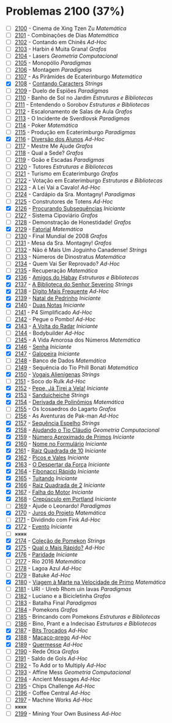 # Problemas 2100 (37%)

- [ ]  [2100](https://www.beecrowd.com.br/repository/UOJ_2100.html) - Cinema de Xing Tzen Zu *Matemática*
- [ ]  [2101](https://www.beecrowd.com.br/repository/UOJ_2101.html) - Combinações de Dias *Matemática*
- [ ]  [2102](https://www.beecrowd.com.br/repository/UOJ_2102.html) - Contando em Chinês *Ad-Hoc*
- [ ]  [2103](https://www.beecrowd.com.br/repository/UOJ_2103.html) - Harbin é Muita Grana! *Grafos*
- [ ]  [2104](https://www.beecrowd.com.br/repository/UOJ_2104.html) - Lasers *Geometria Computacional*
- [ ]  [2105](https://www.beecrowd.com.br/repository/UOJ_2105.html) - Monopólio *Paradigmas*
- [ ]  [2106](https://www.beecrowd.com.br/repository/UOJ_2106.html) - Montagem *Paradigmas*
- [ ]  [2107](https://www.beecrowd.com.br/repository/UOJ_2107.html) - As Pirâmides de Ecaterinburgo *Matemática*
- [x]  [2108](https://www.beecrowd.com.br/repository/UOJ_2108.html) - [Contando Caracters](https://github.com/potigol/beecrowd/blob/master/src/2100/2108.poti) *Strings*
- [ ]  [2109](https://www.beecrowd.com.br/repository/UOJ_2109.html) - Duelo de Espiões *Paradigmas*
- [ ]  [2110](https://www.beecrowd.com.br/repository/UOJ_2110.html) - Banho de Sol no Jardim *Estruturas e Bibliotecas*
- [ ]  [2111](https://www.beecrowd.com.br/repository/UOJ_2111.html) - Entendendo o Sorobov *Estruturas e Bibliotecas*
- [ ]  [2112](https://www.beecrowd.com.br/repository/UOJ_2112.html) - Escalonamento de Salas de Aula *Grafos*
- [ ]  [2113](https://www.beecrowd.com.br/repository/UOJ_2113.html) - O Incidente de Sverdlovsk *Paradigmas*
- [ ]  [2114](https://www.beecrowd.com.br/repository/UOJ_2114.html) - Poker *Matemática*
- [ ]  [2115](https://www.beecrowd.com.br/repository/UOJ_2115.html) - Produção em Ecaterimburgo *Paradigmas*
- [x]  [2116](https://www.beecrowd.com.br/repository/UOJ_2116.html) - [Diversão dos Alunos](https://github.com/potigol/beecrowd/blob/master/src/2100/2116.poti) *Ad-Hoc*
- [ ]  [2117](https://www.beecrowd.com.br/repository/UOJ_2117.html) - Mestre Me Ajude *Grafos*
- [ ]  [2118](https://www.beecrowd.com.br/repository/UOJ_2118.html) - Qual a Sede? *Grafos*
- [ ]  [2119](https://www.beecrowd.com.br/repository/UOJ_2119.html) - Goão e Escadas *Paradigmas*
- [ ]  [2120](https://www.beecrowd.com.br/repository/UOJ_2120.html) - Tutores *Estruturas e Bibliotecas*
- [ ]  [2121](https://www.beecrowd.com.br/repository/UOJ_2121.html) - Turismo em Ecaterimburgo *Grafos*
- [ ]  [2122](https://www.beecrowd.com.br/repository/UOJ_2122.html) - Votação em Ecaterimburgo *Estruturas e Bibliotecas*
- [ ]  [2123](https://www.beecrowd.com.br/repository/UOJ_2123.html) - A Lei Vai a Cavalo! *Ad-Hoc*
- [ ]  [2124](https://www.beecrowd.com.br/repository/UOJ_2124.html) - Cardápio da Sra. Montagny! *Paradigmas*
- [ ]  [2125](https://www.beecrowd.com.br/repository/UOJ_2125.html) - Construtores de Totens *Ad-Hoc*
- [x]  [2126](https://www.beecrowd.com.br/repository/UOJ_2126.html) - [Procurando Subsequências](https://github.com/potigol/beecrowd/blob/master/src/2100/2126.poti) *Iniciante*
- [ ]  [2127](https://www.beecrowd.com.br/repository/UOJ_2127.html) - Sistema Cipoviário *Grafos*
- [ ]  [2128](https://www.beecrowd.com.br/repository/UOJ_2128.html) - Demonstração de Honestidade! *Grafos*
- [x]  [2129](https://www.beecrowd.com.br/repository/UOJ_2129.html) - [Fatorial](https://github.com/potigol/beecrowd/blob/master/src/2100/2129.poti) *Matemática*
- [ ]  [2130](https://www.beecrowd.com.br/repository/UOJ_2130.html) - Final Mundial de 2008 *Grafos*
- [ ]  [2131](https://www.beecrowd.com.br/repository/UOJ_2131.html) - Mesa da Sra. Montagny! *Grafos*
- [ ]  [2132](https://www.beecrowd.com.br/repository/UOJ_2132.html) - Não é Mais Um Joguinho Canadense! *Strings*
- [ ]  [2133](https://www.beecrowd.com.br/repository/UOJ_2133.html) - Números de Dinostratus *Matemática*
- [ ]  [2134](https://www.beecrowd.com.br/repository/UOJ_2134.html) - Quem Vai Ser Reprovado? *Ad-Hoc*
- [ ]  [2135](https://www.beecrowd.com.br/repository/UOJ_2135.html) - Recuperação *Matemática*
- [x]  [2136](https://www.beecrowd.com.br/repository/UOJ_2136.html) - [Amigos do Habay](https://github.com/potigol/beecrowd/blob/master/src/2100/2136.poti) *Estruturas e Bibliotecas*
- [x]  [2137](https://www.beecrowd.com.br/repository/UOJ_2137.html) - [A Biblioteca do Senhor Severino](https://github.com/potigol/beecrowd/blob/master/src/2100/2137.poti) *Strings*
- [x]  [2138](https://www.beecrowd.com.br/repository/UOJ_2138.html) - [Dígito Mais Frequente](https://github.com/potigol/beecrowd/blob/master/src/2100/2138.poti) *Ad-Hoc*
- [x]  [2139](https://www.beecrowd.com.br/repository/UOJ_2139.html) - [Natal de Pedrinho](https://github.com/potigol/beecrowd/blob/master/src/2100/2139.poti) *Iniciante*
- [x]  [2140](https://www.beecrowd.com.br/repository/UOJ_2140.html) - [Duas Notas](https://github.com/potigol/beecrowd/blob/master/src/2100/2140.poti) *Iniciante*
- [ ]  [2141](https://www.beecrowd.com.br/repository/UOJ_2141.html) - P4 Simplificado *Ad-Hoc*
- [ ]  [2142](https://www.beecrowd.com.br/repository/UOJ_2142.html) - Pegue o Pombo! *Ad-Hoc*
- [x]  [2143](https://www.beecrowd.com.br/repository/UOJ_2143.html) - [A Volta do Radar](https://github.com/potigol/beecrowd/blob/master/src/2100/2143.poti) *Iniciante*
- [ ]  [2144](https://www.beecrowd.com.br/repository/UOJ_2144.html) - Bodybuilder *Ad-Hoc*
- [ ]  [2145](https://www.beecrowd.com.br/repository/UOJ_2145.html) - A Vida Amorosa dos Números *Matemática*
- [x]  [2146](https://www.beecrowd.com.br/repository/UOJ_2146.html) - [Senha](https://github.com/potigol/beecrowd/blob/master/src/2100/2146.poti) *Iniciante*
- [x]  [2147](https://www.beecrowd.com.br/repository/UOJ_2147.html) - [Galopeira](https://github.com/potigol/beecrowd/blob/master/src/2100/2147.poti) *Iniciante*
- [ ]  [2148](https://www.beecrowd.com.br/repository/UOJ_2148.html) - Banco de Dados *Matemática*
- [ ]  [2149](https://www.beecrowd.com.br/repository/UOJ_2149.html) - Sequência do Tio Phill Bonati *Matemática*
- [x]  [2150](https://www.beecrowd.com.br/repository/UOJ_2150.html) - [Vogais Alienígenas](https://github.com/potigol/beecrowd/blob/master/src/2100/2150.poti) *Strings*
- [ ]  [2151](https://www.beecrowd.com.br/repository/UOJ_2151.html) - Soco do Rulk *Ad-Hoc*
- [x]  [2152](https://www.beecrowd.com.br/repository/UOJ_2152.html) - [Pepe, Já Tirei a Vela!](https://github.com/potigol/beecrowd/blob/master/src/2100/2152.poti) *Iniciante*
- [x]  [2153](https://www.beecrowd.com.br/repository/UOJ_2153.html) - [Sanduicheiche](https://github.com/potigol/beecrowd/blob/master/src/2100/2153.poti) *Strings*
- [x]  [2154](https://www.beecrowd.com.br/repository/UOJ_2154.html) - [Derivada de Polinômios](https://github.com/potigol/beecrowd/blob/master/src/2100/2154.poti) *Matemática*
- [ ]  [2155](https://www.beecrowd.com.br/repository/UOJ_2155.html) - Os Icosaedros do Lagarto *Grafos*
- [ ]  [2156](https://www.beecrowd.com.br/repository/UOJ_2156.html) - As Aventuras de Pak-man *Ad-Hoc*
- [x]  [2157](https://www.beecrowd.com.br/repository/UOJ_2157.html) - [Sequência Espelho](https://github.com/potigol/beecrowd/blob/master/src/2100/2157.poti) *Strings*
- [x]  [2158](https://www.beecrowd.com.br/repository/UOJ_2158.html) - [Ajudando o Tio Cláudio](https://github.com/potigol/beecrowd/blob/master/src/2100/2158.poti) *Geometria Computacional*
- [x]  [2159](https://www.beecrowd.com.br/repository/UOJ_2159.html) - [Número Aproximado de Primos](https://github.com/potigol/beecrowd/blob/master/src/2100/2159.poti) *Iniciante*
- [x]  [2160](https://www.beecrowd.com.br/repository/UOJ_2160.html) - [Nome no Formulário](https://github.com/potigol/beecrowd/blob/master/src/2100/2160.poti) *Iniciante*
- [x]  [2161](https://www.beecrowd.com.br/repository/UOJ_2161.html) - [Raiz Quadrada de 10](https://github.com/potigol/beecrowd/blob/master/src/2100/2161.poti) *Iniciante*
- [x]  [2162](https://www.beecrowd.com.br/repository/UOJ_2162.html) - [Picos e Vales](https://github.com/potigol/beecrowd/blob/master/src/2100/2162.poti) *Iniciante*
- [x]  [2163](https://www.beecrowd.com.br/repository/UOJ_2163.html) - [O Despertar da Força](https://github.com/potigol/beecrowd/blob/master/src/2100/2163.poti) *Iniciante*
- [x]  [2164](https://www.beecrowd.com.br/repository/UOJ_2164.html) - [Fibonacci Rápido](https://github.com/potigol/beecrowd/blob/master/src/2100/2164.poti) *Iniciante*
- [x]  [2165](https://www.beecrowd.com.br/repository/UOJ_2165.html) - [Tuitando](https://github.com/potigol/beecrowd/blob/master/src/2100/2165.poti) *Iniciante*
- [x]  [2166](https://www.beecrowd.com.br/repository/UOJ_2166.html) - [Raiz Quadrada de 2](https://github.com/potigol/beecrowd/blob/master/src/2100/2166.poti) *Iniciante*
- [x]  [2167](https://www.beecrowd.com.br/repository/UOJ_2167.html) - [Falha do Motor](https://github.com/potigol/beecrowd/blob/master/src/2100/2167.poti) *Iniciante*
- [x]  [2168](https://www.beecrowd.com.br/repository/UOJ_2168.html) - [Crepúsculo em Portland](https://github.com/potigol/beecrowd/blob/master/src/2100/2168.poti) *Iniciante*
- [ ]  [2169](https://www.beecrowd.com.br/repository/UOJ_2169.html) - Ajude o Leonardo! *Paradigmas*
- [x]  [2170](https://www.beecrowd.com.br/repository/UOJ_2170.html) - [Juros do Projeto](https://github.com/potigol/beecrowd/blob/master/src/2100/2170.poti) *Matemática*
- [ ]  [2171](https://www.beecrowd.com.br/repository/UOJ_2171.html) - Dividindo com Fink *Ad-Hoc*
- [x]  [2172](https://www.beecrowd.com.br/repository/UOJ_2172.html) - [Evento](https://github.com/potigol/beecrowd/blob/master/src/2100/2172.poti) *Iniciante*
- [ ] ~~xxxx~~
- [x]  [2174](https://www.beecrowd.com.br/repository/UOJ_2174.html) - [Coleção de Pomekon](https://github.com/potigol/beecrowd/blob/master/src/2100/2174.poti) *Strings*
- [x]  [2175](https://www.beecrowd.com.br/repository/UOJ_2175.html) - [Qual o Mais Rápido?](https://github.com/potigol/beecrowd/blob/master/src/2100/2175.poti) *Ad-Hoc*
- [x]  [2176](https://www.beecrowd.com.br/repository/UOJ_2176.html) - [Paridade](https://github.com/potigol/beecrowd/blob/master/src/2100/2176.poti) *Iniciante*
- [ ]  [2177](https://www.beecrowd.com.br/repository/UOJ_2177.html) - Rio 2016 *Matemática*
- [ ]  [2178](https://www.beecrowd.com.br/repository/UOJ_2178.html) - Lagoa Azul *Ad-Hoc*
- [ ]  [2179](https://www.beecrowd.com.br/repository/UOJ_2179.html) - Batuke *Ad-Hoc*
- [x]  [2180](https://www.beecrowd.com.br/repository/UOJ_2180.html) - [Viagem à Marte na Velocidade de Primo](https://github.com/potigol/beecrowd/blob/master/src/2100/2180.poti) *Matemática*
- [ ]  [2181](https://www.beecrowd.com.br/repository/UOJ_2181.html) - URI - Uireb Rhom uin Iavas *Paradigmas*
- [ ]  [2182](https://www.beecrowd.com.br/repository/UOJ_2182.html) - Luciano e a Bicicletinha *Grafos*
- [ ]  [2183](https://www.beecrowd.com.br/repository/UOJ_2183.html) - Batalha Final *Paradigmas*
- [ ]  [2184](https://www.beecrowd.com.br/repository/UOJ_2184.html) - Pomekons *Grafos*
- [ ]  [2185](https://www.beecrowd.com.br/repository/UOJ_2185.html) - Brincando com Pomekons *Estruturas e Bibliotecas*
- [ ]  [2186](https://www.beecrowd.com.br/repository/UOJ_2186.html) - Bino, Prant e a Indecisao *Estruturas e Bibliotecas*
- [x]  [2187](https://www.beecrowd.com.br/repository/UOJ_2187.html) - [Bits Trocados](https://github.com/potigol/beecrowd/blob/master/src/2100/2187.poti) *Ad-Hoc*
- [x]  [2188](https://www.beecrowd.com.br/repository/UOJ_2188.html) - [Macaco-prego](https://github.com/potigol/beecrowd/blob/master/src/2100/2188.poti) *Ad-Hoc*
- [x]  [2189](https://www.beecrowd.com.br/repository/UOJ_2189.html) - [Quermesse](https://github.com/potigol/beecrowd/blob/master/src/2100/2189.poti) *Ad-Hoc*
- [ ]  [2190](https://www.beecrowd.com.br/repository/UOJ_2190.html) - Rede Ótica *Grafos*
- [ ]  [2191](https://www.beecrowd.com.br/repository/UOJ_2191.html) - Saldo de Gols *Ad-Hoc*
- [ ]  [2192](https://www.beecrowd.com.br/repository/UOJ_2192.html) - To Add or to Multiply *Ad-Hoc*
- [ ]  [2193](https://www.beecrowd.com.br/repository/UOJ_2193.html) - Affine Mess *Geometria Computacional*
- [ ]  [2194](https://www.beecrowd.com.br/repository/UOJ_2194.html) - Ancient Messages *Ad-Hoc*
- [ ]  [2195](https://www.beecrowd.com.br/repository/UOJ_2195.html) - Chips Challenge *Ad-Hoc*
- [ ]  [2196](https://www.beecrowd.com.br/repository/UOJ_2196.html) - Coffee Central *Ad-Hoc*
- [ ]  [2197](https://www.beecrowd.com.br/repository/UOJ_2197.html) - Machine Works *Ad-Hoc*
- [ ] ~~xxxx~~
- [ ]  [2199](https://www.beecrowd.com.br/repository/UOJ_2199.html) - Mining Your Own Business *Ad-Hoc*
